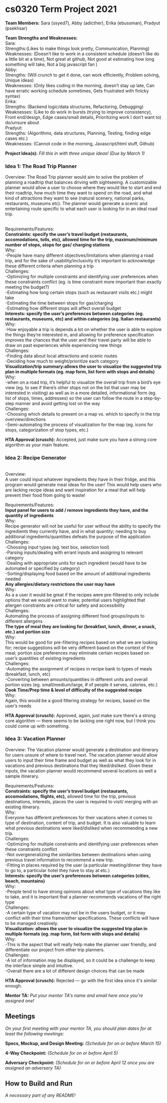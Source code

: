 # cs0320 Term Project 2021

**Team Members:** Sara (ssyed7), Abby (adicther), Erika (ebussman), Pradyut (psekhsar)

**Team Strengths and Weaknesses:** 
<br />Sara: 
<br />Strengths:(Likes to make things look pretty, Communication, Planning)
<br />  Weaknesses: (Doesn’t like to work in a consistent schedule (doesn’t like do a little bit at a time), Not great at github, Not good at estimating how long something will take, Not a big javascript fan )
<br />Abby:
 <br /> Strengths: (Will crunch to get it done, can work efficiently, Problem solving, Unique ideas)
 <br /> Weaknesses: (Only likes coding in the morning, doesn’t stay up late, Can have erratic working schedule sometimes, Gets frustrated with finicky syntax)
<br />Erika: 
 <br /> Strengths: (Backend logic/data structures, Refactoring, Debugging)
 <br /> Weaknesses: (Like to do work in bursts (trying to improve consistency), Front end/design, Edge cases/small details, Prioritizing work I don’t want to) do/unsure about
<br />Pradyut:
<br />  Strengths: (Algorithms, data structures, Planning, Testing, finding edge cases etc.)
<br />  Weaknesses: (Cannot code in the morning, Javascript/html stuff, Github)


**Project Idea(s):** _Fill this in with three unique ideas! (Due by March 1)_
### Idea 1: The Road Trip Planner
Overview: The Road Trip planner would aim to solve the problem of planning a roadtrip that balances driving with sightseeing. A customizable planner would allow a user to choose where they would like to start and end their roadtrip, how much time they want to spend on the road, and what kind of attractions they want to see (natural scenery, national parks, restaurants, museums etc). The planner would generate a scenic and entertaining route specific to what each user is looking for in an ideal road trip.

<br />Requirements/Features:
<br />**Constraints: specify the user’s travel budget (restaurants, accomodations, tolls, etc), allowed time for the trip, maximum/minimum number of stops, stops for gas/ charging stations**
<br /> Why:
<br /> -People have many different objectives/limitations when planning a road trip, and for the 
sake of usability/inclusivity it’s important to acknowledge these different criteria when planning a trip
<br />Challenges:
<br /> -Optimizing for multiple constraints and identifying user preferences when these 
constraints conflict (eg. is time constraint more important than exactly meeting the budget?)
<br /> -Estimating how long certain stops (such as restaurant visits etc.) might take
<br /> -Estimating the time between stops for gas/charging
<br /> -Estimating how different stops will affect overall budget
<br />**Interests: specify the user’s preferences between categories (eg. restaurants, museums, 
etc) and within categories (eg. Italian restaurants)**
<br />Why:
<br /> -How enjoyable a trip is depends a lot on whether the user is able to explore the things 
they’re interested in, and allowing for preference specification improves the chances that the user and their travel party will be able to draw on past experiences while experiencing new things
<br />Challenges:
<br /> -Finding data about local attractions and scenic routes
<br /> -Deciding how much to weight/prioritize each category
<br />**Visualization/trip summary:allows the user to visualize the suggested trip plan in 
multiple formats (eg. map form, list form with stops and details)**
<br />Why:
<br /> -when on a road trip, it’s helpful to visualize the overall trip from a bird’s eye view 
(eg. to see if there’s other stops not on the list that user may be interested in visiting) as well as in a more detailed, informational form (eg. list of stops, times, addresses) so the user can follow the route in a step-by-step manner and avoid getting lost on the way
<br />Challenges:
<br /> -Choosing which details to present on a map vs. which to specify in the trip 
overview/directions
<br /> -Semi-automating the process of visualization for the map (eg. icons for stops, 
categorization of stop types, etc.)

**HTA Approval (crusch):** Accepted, just make sure you have a strong core algorithm as your main feature.

### Idea 2: Recipe Generator
<br />Overview:
<br />A user could input whatever ingredients they have in their fridge, and this program would generate meal ideas for the user! This would help users who are lacking recipe ideas and want inspiration for a meal that will help prevent their food from going to waste!

Requirements/Features:
<br />**Input panel for users to add / remove ingredients they have, and the quantity of ingredients**
<br />Why:
<br />Recipe generator will not be useful for user without the ability to specify the ingredients they currently have, and in what quantity; needing to buy additional ingredients/quantities defeats the purpose of the application
<br />Challenges:
<br /> -Choosing input types (eg. text box, selection tool)
<br /> -Parsing inputs/dealing with errant inputs and assigning to relevant category
<br /> -Dealing with appropriate units for each ingredient (would have to be automated or 
specified by category)
<br /> -Sorting/displaying food based on the amount of additional ingredients needed
<br />**Any allergies/dietary restrictions the user may have**
<br />Why:
<br />As a a user it would be great if the recipes were pre-filtered to only include options that we would want to make; potential users highlighted that allergen constraints are critical for safety and accessibility
<br />Challenges:
<br />Automating the process of assigning different food groups/inputs to different allergens
<br />**The type of meal they are looking for (breakfast, lunch, dinner, a snack, etc.) and portion size**
<br />Why:
<br />This would be good for pre-filtering recipes based on what we are looking for; recipe 
suggestions will be very different based on the context of the meal; portion size preferences may eliminate certain recipes based on user’s quantities of existing ingredients
<br />Challenges:
<br /> -Automating the assignment of recipes in recipe bank to types of meals (breakfast, lunch, 
etc)
<br /> -Converting between amounts/quantities in different units and overall portion sizes (eg. 
small/medium/large, # of people it serves, calories, etc.)
<br />**Cook Time/Prep time & level of difficulty of the suggested recipe**
<br />Why:
<br />Again, this would be a good filtering strategy for recipes, based on the user’s needs

**HTA Approval (crusch):** Approved, again, just make sure there's a strong core algorithm — there seems to be lacking one right now, but I think you could come up with something.

### Idea 3: Vacation Planner
Overview: The Vacation planner would generate a destination and itinerary for users unsure of where to travel next. The vacation planner would allow users to input their time frame and budget as well as what they look for in vacations and previous destinations that they liked/disliked. Given these inputs, the vacation planner would recommend several locations as well a sample itinerary.

Requirements/Features:
<br />**Constraints: specify the user’s travel budget (restaurants, accomodations, flights, etc),** 
allowed time for the trip, previous destinations, interests, places the user is required to visit/ merging with an existing itinerary.
<br />Why:
<br />Everyone has different preferences for their vacations when it comes to type of destination, content of trip, and budget. It is also valuable to learn what previous destinations were liked/disliked when recommending a new trip.
<br />Challenges:
<br /> -Optimizing for multiple constraints and identifying user preferences when these 
constraints conflict
<br /> -Not overgeneralizing the similarities between destinations when using previous travel 
information to recommend a new trip.
<br /> -Fitting in places required by the user (a particular meeting/dinner they have to go to, 
a particular hotel they have to stay at etc.)
<br />**Interests: specify the user’s preferences between categories (cities, beach, mountains)**
<br />Why:
<br /> -People tend to have strong opinions about what type of vacations they like to take, and 
it is important that a planner recommends vacations of the right type
<br />Challenges:
<br /> -A certain type of vacation may not be in the users budget, or it may conflict with their 
time frame/other specifications. These conflicts will have to be managed creatively.
<br />**Visualization: allows the user to visualize the suggested trip plan in multiple formats (eg. map form, list form with stops and details)**
<br />Why:
<br /> -This is the aspect that will really help make the planner user friendly, and 
differentiate our project from other trip planners.
<br />Challenges:
<br /> -A lot of information may be displayed, so it could be a challenge to keep the interface 
simple and intuitive.
<br /> -Overall there are a lot of different design choices that can be made

**HTA Approval (crusch):** Rejected — go with the first idea since it's similar enough.

**Mentor TA:** _Put your mentor TA's name and email here once you're assigned one!_

## Meetings
_On your first meeting with your mentor TA, you should plan dates for at least the following meetings:_

**Specs, Mockup, and Design Meeting:** _(Schedule for on or before March 15)_

**4-Way Checkpoint:** _(Schedule for on or before April 5)_

**Adversary Checkpoint:** _(Schedule for on or before April 12 once you are assigned an adversary TA)_

## How to Build and Run
_A necessary part of any README!_
